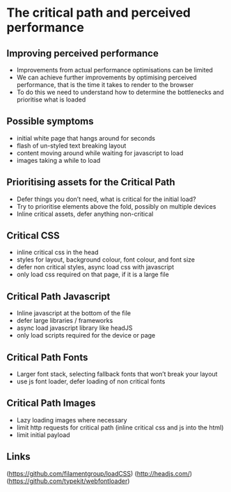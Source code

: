 # The critical path and perceived performance

## Improving perceived performance
- Improvements from actual performance optimisations can be limited
- We can achieve further improvements by optimising perceived performance, that is the time it takes to render to the browser
- To do this we need to understand how to determine the bottlenecks and prioritise what is loaded

## Possible symptoms
- initial white page that hangs around for seconds
- flash of un-styled text breaking layout
- content moving around while waiting for javascript to load
- images taking a while to load

## Prioritising assets for the Critical Path
- Defer things you don’t need, what is critical for the initial load?
- Try to prioritise elements above the fold, possibly on multiple devices
- Inline critical assets, defer anything non-critical

## Critical CSS
- inline critical css in the head
- styles for layout, background colour, font colour, and font size
- defer non critical styles, async load css with javascript
- only load css required on that page, if it is a large file 

## Critical Path Javascript
- Inline javascript at the bottom of the file
- defer large libraries / frameworks 
- async load javascript library like headJS
- only load scripts required for the device or page
	 
## Critical Path Fonts
- Larger font stack, selecting fallback fonts that won’t break your layout
-  use js font loader, defer loading of non critical fonts 

## Critical Path Images
- Lazy loading images where necessary
- limit http requests for critical path (inline critical css and js into the html)
- limit initial payload 

## Links
(https://github.com/filamentgroup/loadCSS)
(http://headjs.com/)
(https://github.com/typekit/webfontloader)
